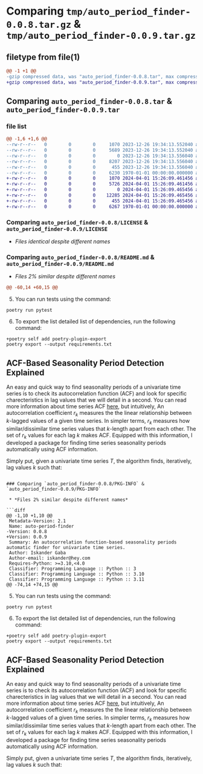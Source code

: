 # Comparing `tmp/auto_period_finder-0.0.8.tar.gz` & `tmp/auto_period_finder-0.0.9.tar.gz`

## filetype from file(1)

```diff
@@ -1 +1 @@
-gzip compressed data, was "auto_period_finder-0.0.8.tar", max compression
+gzip compressed data, was "auto_period_finder-0.0.9.tar", max compression
```

## Comparing `auto_period_finder-0.0.8.tar` & `auto_period_finder-0.0.9.tar`

### file list

```diff
@@ -1,6 +1,6 @@
--rw-r--r--   0        0        0     1070 2023-12-26 19:34:13.552040 auto_period_finder-0.0.8/LICENSE
--rw-r--r--   0        0        0     5689 2023-12-26 19:34:13.552040 auto_period_finder-0.0.8/README.md
--rw-r--r--   0        0        0        0 2023-12-26 19:34:13.556040 auto_period_finder-0.0.8/auto_period_finder/__init__.py
--rw-r--r--   0        0        0     8207 2023-12-26 19:34:13.556040 auto_period_finder-0.0.8/auto_period_finder/finder.py
--rw-r--r--   0        0        0      455 2023-12-26 19:34:13.556040 auto_period_finder-0.0.8/pyproject.toml
--rw-r--r--   0        0        0     6230 1970-01-01 00:00:00.000000 auto_period_finder-0.0.8/PKG-INFO
+-rw-r--r--   0        0        0     1070 2024-04-01 15:26:09.461456 auto_period_finder-0.0.9/LICENSE
+-rw-r--r--   0        0        0     5726 2024-04-01 15:26:09.461456 auto_period_finder-0.0.9/README.md
+-rw-r--r--   0        0        0        0 2024-04-01 15:26:09.465456 auto_period_finder-0.0.9/auto_period_finder/__init__.py
+-rw-r--r--   0        0        0    12285 2024-04-01 15:26:09.465456 auto_period_finder-0.0.9/auto_period_finder/finder.py
+-rw-r--r--   0        0        0      455 2024-04-01 15:26:09.465456 auto_period_finder-0.0.9/pyproject.toml
+-rw-r--r--   0        0        0     6267 1970-01-01 00:00:00.000000 auto_period_finder-0.0.9/PKG-INFO
```

### Comparing `auto_period_finder-0.0.8/LICENSE` & `auto_period_finder-0.0.9/LICENSE`

 * *Files identical despite different names*

### Comparing `auto_period_finder-0.0.8/README.md` & `auto_period_finder-0.0.9/README.md`

 * *Files 2% similar despite different names*

```diff
@@ -60,14 +60,15 @@
 ```
 5. You can run tests using the command:
 ```shell
 poetry run pytest
 ```
 6. To export the list detailed list of dependencies, run the following command:
 ```shell
+poetry self add poetry-plugin-export
 poetry export --output requirements.txt
 ```
 
 ## ACF-Based Seasonality Period Detection Explained
 An easy and quick way to find seasonality periods of a univariate time series is to check its autocorrelation function (ACF) and look for specific charecteristics in lag values that we will detail in a second. You can read more information about time series ACF [here](https://otexts.com/fpp3/acf.html), but intuitively, An autocorrelation coefficient $r_k$ measures the the linear relationship between $k$-lagged values of a given time series. In simpler terms, $r_k$ measures how similar/dissimilar time series values that $k$-length apart from each other. The set of $r_k$ values for each lag $k$ makes ACF. Equipped with this information, I developed a package for finding time series seasonality periods automatically using ACF information.
 
 Simply put, given a univariate time series $T$, the algorithm finds, iteratively, lag values $k$ such that:
```

### Comparing `auto_period_finder-0.0.8/PKG-INFO` & `auto_period_finder-0.0.9/PKG-INFO`

 * *Files 2% similar despite different names*

```diff
@@ -1,10 +1,10 @@
 Metadata-Version: 2.1
 Name: auto-period-finder
-Version: 0.0.8
+Version: 0.0.9
 Summary: An autocorrelation function-based seasonality periods automatic finder for univariate time series.
 Author: Iskander Gaba
 Author-email: iskander@hey.com
 Requires-Python: >=3.10,<4.0
 Classifier: Programming Language :: Python :: 3
 Classifier: Programming Language :: Python :: 3.10
 Classifier: Programming Language :: Python :: 3.11
@@ -74,14 +74,15 @@
 ```
 5. You can run tests using the command:
 ```shell
 poetry run pytest
 ```
 6. To export the list detailed list of dependencies, run the following command:
 ```shell
+poetry self add poetry-plugin-export
 poetry export --output requirements.txt
 ```
 
 ## ACF-Based Seasonality Period Detection Explained
 An easy and quick way to find seasonality periods of a univariate time series is to check its autocorrelation function (ACF) and look for specific charecteristics in lag values that we will detail in a second. You can read more information about time series ACF [here](https://otexts.com/fpp3/acf.html), but intuitively, An autocorrelation coefficient $r_k$ measures the the linear relationship between $k$-lagged values of a given time series. In simpler terms, $r_k$ measures how similar/dissimilar time series values that $k$-length apart from each other. The set of $r_k$ values for each lag $k$ makes ACF. Equipped with this information, I developed a package for finding time series seasonality periods automatically using ACF information.
 
 Simply put, given a univariate time series $T$, the algorithm finds, iteratively, lag values $k$ such that:
```

